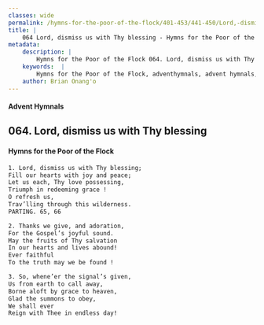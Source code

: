 ```yaml
---
classes: wide
permalink: /hymns-for-the-poor-of-the-flock/401-453/441-450/Lord,-dismiss-us-with-Thy-blessing/
title: |
    064 Lord, dismiss us with Thy blessing - Hymns for the Poor of the Flock
metadata:
    description: |
        Hymns for the Poor of the Flock 064. Lord, dismiss us with Thy blessing. Lord, dismiss us with Thy blessing;  Fill our hearts with joy and peace;  Let us each, Thy love possessing,  Triumph in redeeming grace ! O refresh us, Trav’lling through this wilderness. PARTING. 65, 66 
    keywords:  |
        Hymns for the Poor of the Flock, adventhymnals, advent hymnals, Lord, dismiss us with Thy blessing, Lord, dismiss us with Thy blessing; , 
    author: Brian Onang'o
---
```


#### Advent Hymnals
## 064. Lord, dismiss us with Thy blessing
####  Hymns for the Poor of the Flock

```txt
1. Lord, dismiss us with Thy blessing; 
Fill our hearts with joy and peace; 
Let us each, Thy love possessing, 
Triumph in redeeming grace !
O refresh us,
Trav’lling through this wilderness.
PARTING. 65, 66

2. Thanks we give, and adoration,
For the Gospel’s joyful sound.
May the fruits of Thy salvation 
In our hearts and lives abound! 
Ever faithful
To the truth may we be found !

3. So, whene’er the signal’s given,
Us from earth to call away,
Borne aloft by grace to heaven,
Glad the summons to obey,
We shall ever
Reign with Thee in endless day!
```